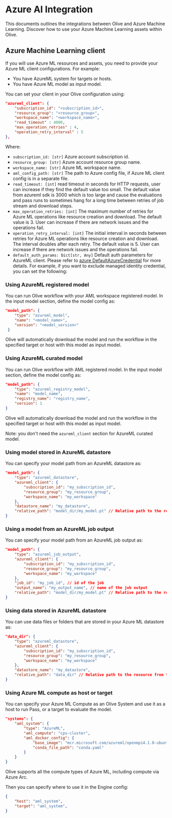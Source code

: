 # Azure AI Integration

This documents outlines the integrations between Olive and Azure Machine Learning. Discover how to use your Azure Machine Learning assets within Olive.

## Azure Machine Learning client
If you will use Azure ML resources and assets, you need to provide your Azure ML client configurations. For example:

* You have AzureML system for targets or hosts.
* You have Azure ML model as input model.

You can set your client in your Olive configuration using:

```json
"azureml_client": {
    "subscription_id": "<subscription_id>",
    "resource_group": "<resource_group>",
    "workspace_name": "<workspace_name>",
    "read_timeout" : 4000,
    "max_operation_retries" : 4,
    "operation_retry_interval" : 5
},
```

Where:

- `subscription_id: [str]` Azure account subscription id.
- `resource_group: [str]` Azure account resource group name.
- `workspace_name: [str]` Azure ML workspace name.
- `aml_config_path: [str]` The path to Azure config file, if Azure ML client config is in a separate file.
- `read_timeout: [int]` read timeout in seconds for HTTP requests, user can increase if they find the default value too small. The default value from azureml sdk is 3000 which is too large and cause the evaluations and pass runs to sometimes hang for a long time between retries of job stream and download steps.
- `max_operation_retries: [int]` The maximum number of retries for Azure ML operations like resource creation and download.
The default value is 3. User can increase if there are network issues and the operations fail.
- `operation_retry_interval: [int]` The initial interval in seconds between retries for Azure ML operations like resource creation and download. The interval doubles after each retry. The default value is 5. User can increase if there are network issues and the operations fail.
- `default_auth_params: Dict[str, Any]` Default auth parameters for AzureML client. Please refer to [azure DefaultAzureCredential](https://learn.microsoft.com/en-us/python/api/azure-identity/azure.identity.defaultazurecredential?view=azure-python#parameters) for more details. For example, if you want to exclude managed identity credential, you can set the following:

### Using AzureML registered model
You can run Olive workflow with your AML workspace registered model. In the input model section, define the model config as:
```json
"model_path": {
    "type": "azureml_model",
    "name": "<model_name>",
    "version": "<model_version>"
 }
```
Olive will automatically download the model and run the workflow in the specified target or host with this model as input model.


### Using AzureML curated model
You can run Olive workflow with AML registered model. In the input model section, define the model config as:
```json
"model_path": {
    "type": "azureml_registry_model",
    "name": "model_name",
    "registry_name": "registry_name",
    "version": 1
}
```
Olive will automatically download the model and run the workflow in the specified target or host with this model as input model.

Note: you don't need the `azureml_client` section for AzureML curated model.

### Using model stored in AzureML datastore
You can specify your model path from an AzureML datastore as:
```json
"model_path": {
    "type": "azureml_datastore",
    "azureml_client": {
        "subscription_id": "my_subscription_id",
        "resource_group": "my_resource_group",
        "workspace_name": "my_workspace"
    },
    "datastore_name": "my_datastore",
    "relative_path": "model_dir/my_model.pt" // Relative path to the resource from the datastore root
}
```

### Using a model from an AzureML job output
You can specify your model path from an AzureML job output as:
```json
"model_path": {
    "type": "azureml_job_output",
    "azureml_client": {
        "subscription_id": "my_subscription_id",
        "resource_group": "my_resource_group",
        "workspace_name": "my_workspace"
    },
    "job_id": "my_job_id", // id of the job
    "output_name": "my_output_name", // name of the job output
    "relative_path": "model_dir/my_model.pt" // Relative path to the resource from the job output root
}
```

### Using data stored in AzureML datastore
You can use data files or folders that are stored in your Azure ML datastore as:
```json
"data_dir": {
    "type": "azureml_datastore",
    "azureml_client": {
        "subscription_id": "my_subscription_id",
        "resource_group": "my_resource_group",
        "workspace_name": "my_workspace"
    },
    "datastore_name": "my_datastore",
    "relative_path": "data_dir" // Relative path to the resource from the datastore root
}
```

### Using Azure ML compute as host or target
You can specify your Azure ML Compute as an Olive System and use it as a host to run Pass, or a target to evaluate the model.

```json
"systems": {
    "aml_system": {
        "type": "AzureML",
        "aml_compute": "cpu-cluster",
        "aml_docker_config": {
            "base_image": "mcr.microsoft.com/azureml/openmpi4.1.0-ubuntu20.04",
            "conda_file_path": "conda.yaml"
        }
    }
}
```

Olive supports all the compute types of Azure ML, including compute via Azure Arc.

Then you can specify where to use it in the Engine config:
```json
{
    "host": "aml_system",
    "target": "aml_system",
}
```

